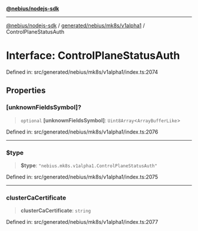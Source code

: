 [**@nebius/nodejs-sdk**](../../../../../README.md)

***

[@nebius/nodejs-sdk](../../../../../README.md) / [generated/nebius/mk8s/v1alpha1](../README.md) / ControlPlaneStatusAuth

# Interface: ControlPlaneStatusAuth

Defined in: src/generated/nebius/mk8s/v1alpha1/index.ts:2074

## Properties

### \[unknownFieldsSymbol\]?

> `optional` **\[unknownFieldsSymbol\]**: `Uint8Array`\<`ArrayBufferLike`\>

Defined in: src/generated/nebius/mk8s/v1alpha1/index.ts:2076

***

### $type

> **$type**: `"nebius.mk8s.v1alpha1.ControlPlaneStatusAuth"`

Defined in: src/generated/nebius/mk8s/v1alpha1/index.ts:2075

***

### clusterCaCertificate

> **clusterCaCertificate**: `string`

Defined in: src/generated/nebius/mk8s/v1alpha1/index.ts:2077
